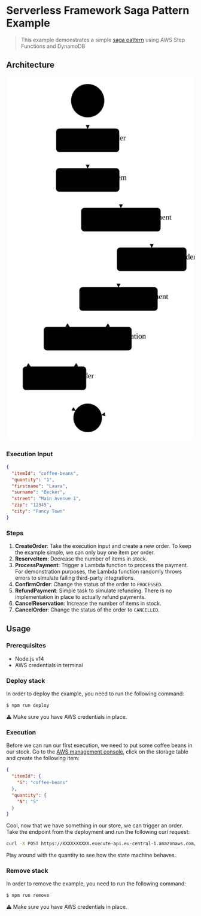 # Serverless Framework Saga Pattern Example
> This example demonstrates a simple [saga pattern](https://docs.aws.amazon.com/prescriptive-guidance/latest/patterns/implement-the-serverless-saga-pattern-by-using-aws-step-functions.html) using AWS Step Functions and DynamoDB

## Architecture

![state machine defintion](./docs/achitecture.svg)

### Execution Input

```json
{
  "itemId": "coffee-beans",
  "quantity": "1",
  "firstname": "Laura",
  "surname": "Becker",
  "street": "Main Avenue 1",
  "zip": "12345",
  "city": "Fancy Town"
}
```

### Steps

1. **CreateOrder**: Take the execution input and create a new order. To keep the example simple, we can only buy one item per order.
2. **ReserveItem**: Decrease the number of items in stock.
3. **ProcessPayment**: Trigger a Lambda function to process the payment. For demonstration purposes, the Lambda function randomly throws errors to simulate failing third-party integrations.
4. **ConfirmOrder**: Change the status of the order to `PROCESSED`.
5. **RefundPayment**: Simple task to simulate refunding. There is no implementation in place to actually refund payments.
6. **CancelReservation**: Increase the number of items in stock.
7. **CancelOrder**: Change the status of the order to `CANCELLED`.

## Usage

### Prerequisites

* Node.js v14
* AWS credentials in terminal

### Deploy stack

In order to deploy the example, you need to run the following command:

```sh
$ npm run deploy
```

⚠️ Make sure you have AWS credentials in place.

### Execution

Before we can run our first execution, we need to put some coffee beans in our stock. Go to the [AWS management console](https://console.aws.amazon.com/dynamodbv2), click on the storage table and create the following item:

```json
{
  "itemId": {
    "S": "coffee-beans"
  },
  "quantity": {
    "N": "5"
  }
}
```

Cool, now that we have something in our store, we can trigger an order. Take the endpoint from the deployment and run the following curl request:

```sh
curl -X POST https://XXXXXXXXXX.execute-api.eu-central-1.amazonaws.com/dev/order --data '{ "itemId": "coffee-beans", "quantity": "1", "firstname": "Laura", "surname": "Becker", "street": "Main Avenue 1", "zip": "12345", "city": "Fancy Town" }' -H 'Content-Type: application/json'
```

Play around with the quantity to see how the state machine behaves.

### Remove stack

In order to remove the example, you need to run the following command:

```sh
$ npm run remove
```

⚠️ Make sure you have AWS credentials in place.